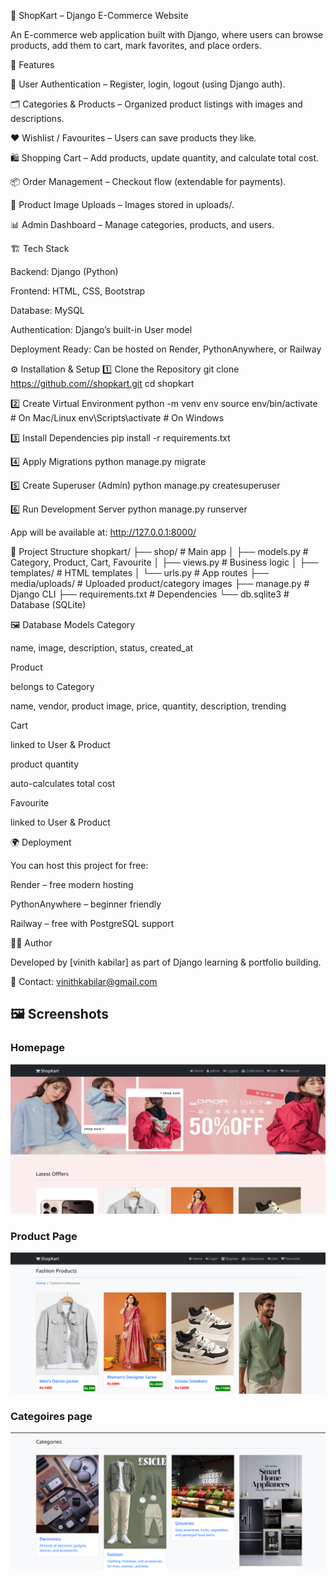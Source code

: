 🛒 ShopKart – Django E-Commerce Website

An E-commerce web application built with Django, where users can browse products, add them to cart, mark favorites, and place orders.

🚀 Features

🔑 User Authentication – Register, login, logout (using Django auth).

🗂 Categories & Products – Organized product listings with images and descriptions.

❤️ Wishlist / Favourites – Users can save products they like.

🛍 Shopping Cart – Add products, update quantity, and calculate total cost.

📦 Order Management – Checkout flow (extendable for payments).

📸 Product Image Uploads – Images stored in uploads/.

📊 Admin Dashboard – Manage categories, products, and users.

🏗 Tech Stack

Backend: Django (Python)

Frontend: HTML, CSS, Bootstrap

Database: MySQL

Authentication: Django’s built-in User model

Deployment Ready: Can be hosted on Render, PythonAnywhere, or Railway

⚙️ Installation & Setup
1️⃣ Clone the Repository
git clone https://github.com//shopkart.git
cd shopkart

2️⃣ Create Virtual Environment
python -m venv env
source env/bin/activate   # On Mac/Linux
env\Scripts\activate      # On Windows

3️⃣ Install Dependencies
pip install -r requirements.txt

4️⃣ Apply Migrations
python manage.py migrate

5️⃣ Create Superuser (Admin)
python manage.py createsuperuser

6️⃣ Run Development Server
python manage.py runserver


App will be available at: http://127.0.0.1:8000/

📂 Project Structure
shopkart/
├── shop/                # Main app
│   ├── models.py        # Category, Product, Cart, Favourite
│   ├── views.py         # Business logic
│   ├── templates/       # HTML templates
│   └── urls.py          # App routes
├── media/uploads/       # Uploaded product/category images
├── manage.py            # Django CLI
├── requirements.txt     # Dependencies
└── db.sqlite3           # Database (SQLite)

🖼 Database Models
Category

name, image, description, status, created_at

Product

belongs to Category

name, vendor, product image, price, quantity, description, trending

Cart

linked to User & Product

product quantity

auto-calculates total cost

Favourite

linked to User & Product

🌍 Deployment

You can host this project for free:

Render
 – free modern hosting

PythonAnywhere
 – beginner friendly

Railway
 – free with PostgreSQL support

👨‍💻 Author

Developed by [vinith kabilar] as part of Django learning & portfolio building.

📧 Contact: vinithkabilar@gmail.com

<!-- 🔗 Portfolio: your-portfolio-link -->
## 🖼 Screenshots

### Homepage
![Homepage](screenshots/homepage.png)

### Product Page
![Product Page](screenshots/product.png)

### Categoires page
![Categoires](screenshots/Categoires.png)
